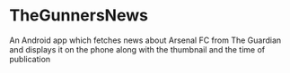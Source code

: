 # TheGunnersNews
An Android app which fetches news about Arsenal FC from The Guardian and displays it on the phone along with the thumbnail and the time of publication 
